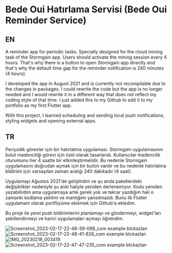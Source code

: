 # Bede Oui Hatırlama Servisi (Bede Oui Reminder Service)

## EN

A reminder app for periodic tasks. Specially designed for the cloud mining task of the Stormgain app. Users should activate the mining session every 4 hours. That's why there is a button to open Stormgain app directly and that's why the default time gap for the reminder notification is 240 minutes (4 hours).

I developed the app in August 2021 and is currently not recompilable due to the changes in packages. I could rewrite the code but the app is no longer needed and I would rewrite it in a different way that does not reflect my coding style of that time. I just added this to my Github to add it to my portfolio as my first Flutter app.

With this project, I learned scheduling and sending local push notifications, styling widgets and opening external apps.

## TR

Periyodik görevler için bir hatırlatma uygulaması. Stormgain uygulamasının bulut madenciliği görevi için özel olarak tasarlandı. Kullanıcılar madencilik oturumunu her 4 saatte bir etkinleştirmelidir. Bu nedenle Stormgain uygulamasını doğrudan açmak için bir buton vardır ve bu nedenle hatırlatma bildirimi için varsayılan zaman aralığı 240 dakikadır (4 saat).

Uygulamayı Ağustos 2021'de geliştirdim ve şu anda paketlerdeki değişiklikler nedeniyle şu anki haliyle yeniden derlenemiyor. Kodu yeniden yazabilirdim ama uygulamaya artık gerek yok ve tekrar yazdığım hali o zamanki kodlama şeklimi ve mantığımı yansıtmazdı. Bunu ilk Flutter uygulamam olarak portföyüme eklemek için Github'a ekledim.

Bu proje ile yerel push bildirimlerini planlamayı ve göndermeyi, widget'ları şekillendirmeyi ve harici uygulamaları açmayı öğrendim.

![Screenshot_2023-02-17-22-48-39-088_com example btckazlan](https://user-images.githubusercontent.com/118119029/219798805-79d8c450-4332-4da8-9113-587f0ab97b01.jpg)
![Screenshot_2023-02-17-22-48-41-826_com example btckazlan](https://user-images.githubusercontent.com/118119029/219798807-80edb053-a9dc-4102-acf3-2750f38c100e.jpg)
![IMG_20230218_003419](https://user-images.githubusercontent.com/118119029/219798813-81ba3349-d646-40a6-a5cc-e689c13fe2f1.jpg)
![Screenshot_2023-02-17-22-47-47-235_com example btckazlan](https://user-images.githubusercontent.com/118119029/219798815-03e20802-989c-4f6c-a9e8-18a17bb47e9f.jpg)
